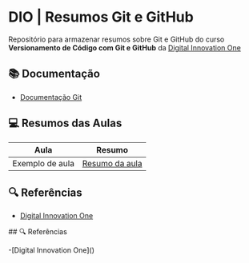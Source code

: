 # DIO | Resumos Git e GitHub

Repositório para armazenar resumos sobre Git e GitHub do curso **Versionamento de Código com Git e GitHub** da [Digital Innovation One](https://www.dio.me/en)

## 📚 Documentação

- [Documentação Git](https://git-scm.com/doc)

## 💻 Resumos das Aulas

| Aula             | Resumo                         |
|-----------------|--------------------------------|
| Exemplo de aula  | [Resumo da aula](link-para-o-resumo) |

## 🔍 Referências

- [Digital Innovation One](https://www.dio.me/en)

\## 🔍 Referências

-\[Digital Innovation One]()



